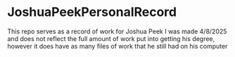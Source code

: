 # JoshuaPeekPersonalRecord
 This repo serves as a record of work for Joshua Peek 
 I was made 4/8/2025 and does not reflect the full amount of work put into getting his degree, however it does have as many files of work that he still had on his computer  
 
